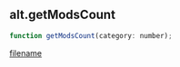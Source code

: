 ## alt.getModsCount

```js
function getModsCount(category: number);
```

[filename](method_getModsCount_m.md ':include')